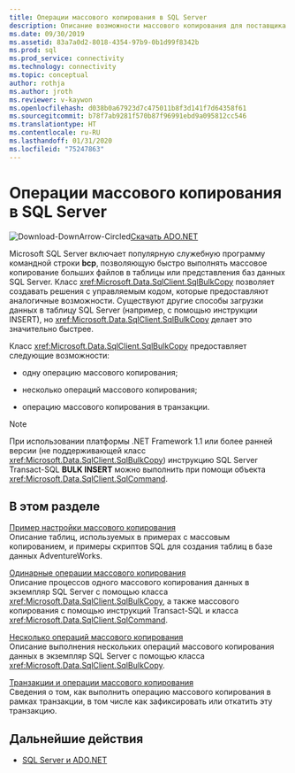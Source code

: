 ```yaml
---
title: Операции массового копирования в SQL Server
description: Описание возможности массового копирования для поставщика данных .NET Framework для SQL Server.
ms.date: 09/30/2019
ms.assetid: 83a7a0d2-8018-4354-97b9-0b1d99f8342b
ms.prod: sql
ms.prod_service: connectivity
ms.technology: connectivity
ms.topic: conceptual
author: rothja
ms.author: jroth
ms.reviewer: v-kaywon
ms.openlocfilehash: d038b0a67923d7c475011b8f3d141f7d64358f61
ms.sourcegitcommit: b78f7ab9281f570b87f96991ebd9a095812cc546
ms.translationtype: HT
ms.contentlocale: ru-RU
ms.lasthandoff: 01/31/2020
ms.locfileid: "75247863"
---
```

# <a name="bulk-copy-operations-in-sql-server"></a>Операции массового копирования в SQL Server

![Download-DownArrow-Circled](../../../ssdt/media/download.png)[Скачать ADO.NET](../../sql-connection-libraries.md#anchor-20-drivers-relational-access)

Microsoft SQL Server включает популярную служебную программу командной строки **bcp**, позволяющую быстро выполнять массовое копирование больших файлов в таблицы или представления баз данных SQL Server. Класс <xref:Microsoft.Data.SqlClient.SqlBulkCopy> позволяет создавать решения с управляемым кодом, которые предоставляют аналогичные возможности. Существуют другие способы загрузки данных в таблицу SQL Server (например, с помощью инструкции INSERT), но <xref:Microsoft.Data.SqlClient.SqlBulkCopy> делает это значительно быстрее.  
  
Класс <xref:Microsoft.Data.SqlClient.SqlBulkCopy> предоставляет следующие возможности:  
  
- одну операцию массового копирования;  
  
- несколько операций массового копирования;  
  
- операцию массового копирования в транзакции.  
  
> [!NOTE]
>  При использовании платформы .NET Framework 1.1 или более ранней версии (не поддерживающей класс <xref:Microsoft.Data.SqlClient.SqlBulkCopy>) инструкцию SQL Server Transact-SQL **BULK INSERT** можно выполнить при помощи объекта <xref:Microsoft.Data.SqlClient.SqlCommand>.  
  
## <a name="in-this-section"></a>В этом разделе  
[Пример настройки массового копирования](bulk-copy-example-setup.md)  
Описание таблиц, используемых в примерах с массовым копированием, и примеры скриптов SQL для создания таблиц в базе данных AdventureWorks.  
  
[Одинарные операции массового копирования](single-bulk-copy-operations.md)  
Описание процессов одного массового копирования данных в экземпляр SQL Server с помощью класса <xref:Microsoft.Data.SqlClient.SqlBulkCopy>, а также массового копирования с помощью инструкций Transact-SQL и класса <xref:Microsoft.Data.SqlClient.SqlCommand>.  
  
[Несколько операций массового копирования](multiple-bulk-copy-operations.md)  
Описание выполнения нескольких операций массового копирования данных в экземпляр SQL Server с помощью класса <xref:Microsoft.Data.SqlClient.SqlBulkCopy>.  
  
[Транзакции и операции массового копирования](transaction-bulk-copy-operations.md)  
Сведения о том, как выполнить операцию массового копирования в рамках транзакции, в том числе как зафиксировать или откатить эту транзакцию.  
  
## <a name="next-steps"></a>Дальнейшие действия
- [SQL Server и ADO.NET](index.md)
